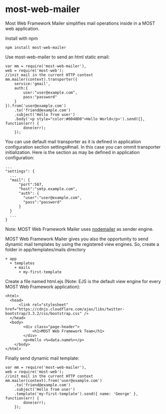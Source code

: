 # most-web-mailer

Most Web Framework Mailer simplifies mail operations inside in a MOST web application.

Install with npm

    npm install most-web-mailer

Use most-web-mailer to send an html static email:

    var mm = require('most-web-mailer'), 
    web = require('most-web');
    //init mail in the current HTTP context
    mm.mailer(context).transporter({
        service:'gmail',
        auth:{
            user:"user@example.com",
            pass:"password"
        }
    }).from('user@example.com')
        .to('friend@example.com')
        .subject('Hello from user')
        .body('<p style="color:#0040D0">Hello World</p>').send({}, function(err) {
            done(err);
        });
    
You can use default mail transporter as it is defined in application configuration section settings#mail. In this case you can ommit transporter initialization. Here is the section as may be defined in application configuration:

    ...
    "settings": {
      ...
      "mail": {
          "port":587,
          "host":"smtp.example.com",
          "auth": {
            "user":"user@example.com",
            "pass":"password"
          }
      }
      ...
    }
    
Note: MOST Web Framework Mailer uses [nodemailer](https://github.com/andris9/Nodemailer) as sender engine.

MOST Web Framework Mailer gives you also the opportunity to send dynamic mail templates by using the registered view engines. So, create a folder in app/templates/mails directory

    + app
      + templates
        + mails
          + my-first-template

Create a file named html.ejs (Note: EJS is the default view engine for every MOST Web Framework application):

    <html>
      <head>
          <link rel="stylesheet" href="https://cdnjs.cloudflare.com/ajax/libs/twitter-bootstrap/3.3.2/css/bootstrap.css" />
      </head>
      <body>
            <div class="page-header">
                <h1>MOST Web Framework Team</h1>
            </div>
            <p>Hello <%=data.name%></p>
        </body>
    </html>

Finally send dynamic mail template:

    var mm = require('most-web-mailer'), 
    web = require('most-web');
    //init mail in the current HTTP context
    mm.mailer(context).from('user@example.com')
        .to('friend@example.com')
        .subject('Hello from user')
        .template('my-first-template').send({ name: 'George' }, function(err) {
            done(err);
        });
    

